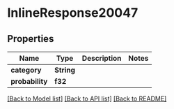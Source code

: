 # InlineResponse20047

## Properties

Name | Type | Description | Notes
------------ | ------------- | ------------- | -------------
**category** | **String** |  | 
**probability** | **f32** |  | 

[[Back to Model list]](../README.md#documentation-for-models) [[Back to API list]](../README.md#documentation-for-api-endpoints) [[Back to README]](../README.md)


